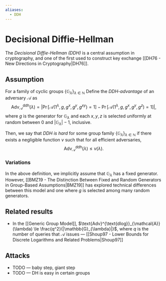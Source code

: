 ```yaml
---
aliases:
  - DDH
---
```

# Decisional Diffie-Hellman
The *Decisional Diffie-Hellman (DDH)* is a central assumption in cryptography, and one of the first used to construct key exchange [[DH76 - New Directions in Cryptography|DH76]].

## Assumption
For a family of cyclic groups $\{\mathbb{G}_{\lambda}\}_{\lambda \in \mathbb{N}}$ Define the *DDH-advantage* of an adversary $\mathcal{A}$ as $$\text{Adv}^{\text{ddh}}_{\mathcal{A}}(\lambda) = \big|\Pr[\mathcal{A}(1^{\lambda},g,g^x, g^y, g^{xy})=1] - \Pr[\mathcal{A}(1^{\lambda},g,g^{x},g^{y},g^{z})=1]\big|,$$ where $g$ is the generator for $\mathbb{G}_{\lambda}$ and each $x,y,z$ is selected uniformly at random between $0$ and $|\mathbb{G}_{\lambda}| - 1$, inclusive.

Then, we say that *DDH is hard* for some group family $\{\mathbb{G}_{\lambda}\}_{\lambda \in \mathbb{N}}$ if there exists a negligible function $\nu$ such that for all efficient adversaries, $$\text{Adv}^{\text{ddh}}_{\mathcal{A}}(\lambda) \le \nu(\lambda).$$
### Variations
In the above definition, we implicitly assume that $\mathbb{G}_{\lambda}$ has a fixed generator. However, [[BMZ19 - The Distinction Between Fixed and Random Generators in Group-Based Assumptions|BMZ19]] has explored technical differences between this model and one where $g$ is selected among many random generators.


## Related results
- In the [[Generic Group Model]], $\text{Adv}^{\text{dlog}}_{\mathcal{A}}(\lambda) \le \frac{q^2}{|\mathbb{G}_{\lambda}|}$, where $q$ is the number of queries that $\mathcal{A}$ issues — [[Shoup97 - Lower Bounds for Discrete Logarithms and Related Problems|Shoup97]]


## Attacks
- TODO — baby step, giant step
- TODO — DH is easy in certain groups